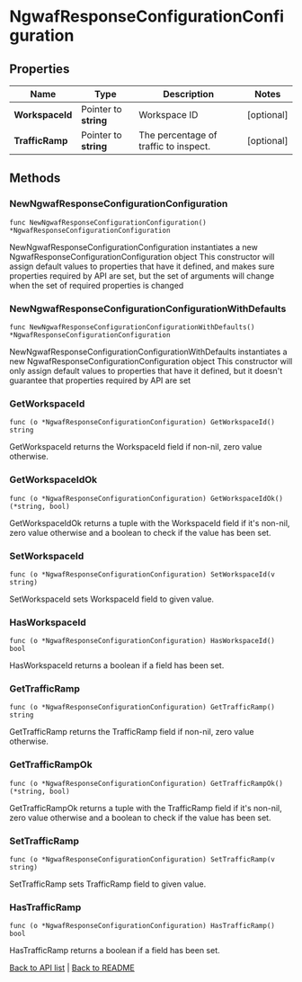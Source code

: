 # NgwafResponseConfigurationConfiguration

## Properties

Name | Type | Description | Notes
------------ | ------------- | ------------- | -------------
**WorkspaceId** | Pointer to **string** | Workspace ID | [optional] 
**TrafficRamp** | Pointer to **string** | The percentage of traffic to inspect. | [optional] 

## Methods

### NewNgwafResponseConfigurationConfiguration

`func NewNgwafResponseConfigurationConfiguration() *NgwafResponseConfigurationConfiguration`

NewNgwafResponseConfigurationConfiguration instantiates a new NgwafResponseConfigurationConfiguration object
This constructor will assign default values to properties that have it defined,
and makes sure properties required by API are set, but the set of arguments
will change when the set of required properties is changed

### NewNgwafResponseConfigurationConfigurationWithDefaults

`func NewNgwafResponseConfigurationConfigurationWithDefaults() *NgwafResponseConfigurationConfiguration`

NewNgwafResponseConfigurationConfigurationWithDefaults instantiates a new NgwafResponseConfigurationConfiguration object
This constructor will only assign default values to properties that have it defined,
but it doesn't guarantee that properties required by API are set

### GetWorkspaceId

`func (o *NgwafResponseConfigurationConfiguration) GetWorkspaceId() string`

GetWorkspaceId returns the WorkspaceId field if non-nil, zero value otherwise.

### GetWorkspaceIdOk

`func (o *NgwafResponseConfigurationConfiguration) GetWorkspaceIdOk() (*string, bool)`

GetWorkspaceIdOk returns a tuple with the WorkspaceId field if it's non-nil, zero value otherwise
and a boolean to check if the value has been set.

### SetWorkspaceId

`func (o *NgwafResponseConfigurationConfiguration) SetWorkspaceId(v string)`

SetWorkspaceId sets WorkspaceId field to given value.

### HasWorkspaceId

`func (o *NgwafResponseConfigurationConfiguration) HasWorkspaceId() bool`

HasWorkspaceId returns a boolean if a field has been set.

### GetTrafficRamp

`func (o *NgwafResponseConfigurationConfiguration) GetTrafficRamp() string`

GetTrafficRamp returns the TrafficRamp field if non-nil, zero value otherwise.

### GetTrafficRampOk

`func (o *NgwafResponseConfigurationConfiguration) GetTrafficRampOk() (*string, bool)`

GetTrafficRampOk returns a tuple with the TrafficRamp field if it's non-nil, zero value otherwise
and a boolean to check if the value has been set.

### SetTrafficRamp

`func (o *NgwafResponseConfigurationConfiguration) SetTrafficRamp(v string)`

SetTrafficRamp sets TrafficRamp field to given value.

### HasTrafficRamp

`func (o *NgwafResponseConfigurationConfiguration) HasTrafficRamp() bool`

HasTrafficRamp returns a boolean if a field has been set.


[Back to API list](../README.md#documentation-for-api-endpoints) | [Back to README](../README.md)


